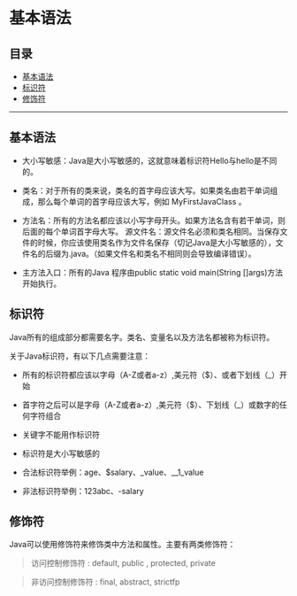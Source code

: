 # 基本语法

## 目录

- [基本语法](#基本语法)
- [标识符](#标识符)
- [修饰符](#修饰符)

---


## 基本语法


- 大小写敏感：Java是大小写敏感的，这就意味着标识符Hello与hello是不同的。

- 类名：对于所有的类来说，类名的首字母应该大写。如果类名由若干单词组成，那么每个单词的首字母应该大写，例如 MyFirstJavaClass 。

- 方法名：所有的方法名都应该以小写字母开头。如果方法名含有若干单词，则后面的每个单词首字母大写。
源文件名：源文件名必须和类名相同。当保存文件的时候，你应该使用类名作为文件名保存（切记Java是大小写敏感的），文件名的后缀为.java。（如果文件名和类名不相同则会导致编译错误）。

- 主方法入口：所有的Java 程序由public static void main(String []args)方法开始执行。



## 标识符


Java所有的组成部分都需要名字。类名、变量名以及方法名都被称为标识符。

关于Java标识符，有以下几点需要注意：

- 所有的标识符都应该以字母（A-Z或者a-z）,美元符（$）、或者下划线（_）开始

- 首字符之后可以是字母（A-Z或者a-z）,美元符（$）、下划线（_）或数字的任何字符组合

- 关键字不能用作标识符

- 标识符是大小写敏感的

- 合法标识符举例：age、$salary、_value、__1_value

- 非法标识符举例：123abc、-salary


## 修饰符

Java可以使用修饰符来修饰类中方法和属性。主要有两类修饰符：

> 访问控制修饰符 : default, public , protected, private

> 非访问控制修饰符 : final, abstract, strictfp

